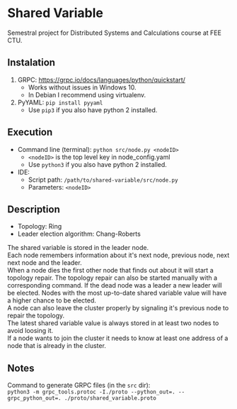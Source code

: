 # Shared Variable
Semestral project for Distributed Systems and Calculations course at FEE CTU.

## Instalation

1. GRPC: https://grpc.io/docs/languages/python/quickstart/
    - Works without issues in Windows 10.
    - In Debian I recommend using virtualenv.
2. PyYAML: `pip install pyyaml`
    - Use `pip3` if you also have python 2 installed.
    
## Execution

- Command line (terminal): `python src/node.py <nodeID>`
    - `<nodeID>` is the top level key in node_config.yaml
    - Use `python3` if you also have python 2 installed.
- IDE:
    - Script path: `/path/to/shared-variable/src/node.py`
    - Parameters: `<nodeID>`

## Description

- Topology: Ring
- Leader election algorithm: Chang-Roberts

The shared variable is stored in the leader node.\
Each node remembers information about it's next node, previous node, next next node and the leader.\
When a node dies the first other node that finds out about it will start a topology repair.
The topology repair can also be started manually with a corresponding command.
If the dead node was a leader a new leader will be elected. 
Nodes with the most up-to-date shared variable value will have a higher chance to be elected.\
A node can also leave the cluster properly by signaling it's previous node to repair the topology.\
The latest shared variable value is always stored in at least two nodes to avoid loosing it.\
If a node wants to join the cluster it needs to know at least one address of a node that is already in the cluster.

## Notes
Command to generate GRPC files (in the `src` dir):\
`python3 -m grpc_tools.protoc -I./proto --python_out=. --grpc_python_out=. ./proto/shared_variable.proto`